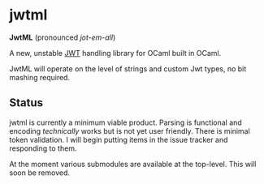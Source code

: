 # jwtml
**JwtML** (pronounced *jot-em-all*)

A new, unstable [JWT](http://jwt.io) handling library for OCaml built in OCaml. 

JwtML will operate on the level of strings and custom Jwt types, no bit mashing required. 

## Status

jwtml is currently a minimum viable product. Parsing is functional and encoding *technically* works but is not yet user friendly. There is minimal token validation. I will begin putting items in the issue tracker and responding to them. 

At the moment various submodules are available at the top-level. This will soon be removed.